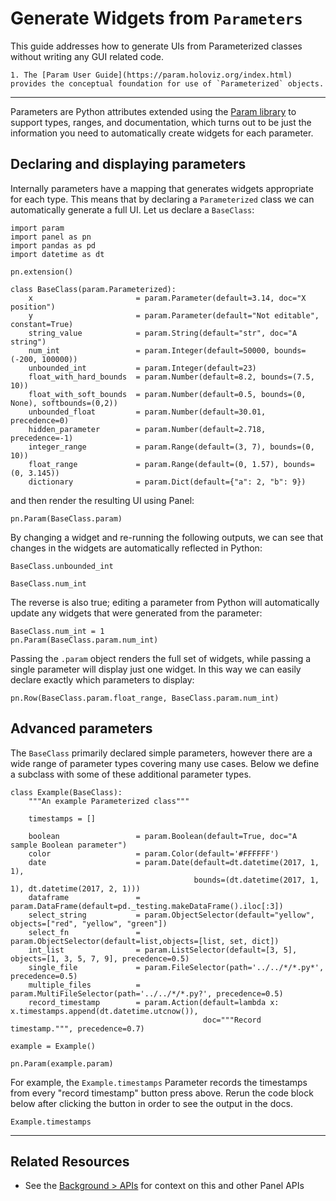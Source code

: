 # Generate Widgets from `Parameters`

This guide addresses how to generate UIs from Parameterized classes without writing any GUI related code.

```{admonition} Prerequisites
1. The [Param User Guide](https://param.holoviz.org/index.html) provides the conceptual foundation for use of `Parameterized` objects.
```

---

Parameters are Python attributes extended using the [Param library](https://param.holoviz.org) to support types, ranges, and documentation, which turns out to be just the information you need to automatically create widgets for each parameter.

## Declaring and displaying parameters

Internally parameters have a mapping that generates widgets appropriate for each type. This means that by declaring a `Parameterized` class we can automatically generate a full UI. Let us declare a `BaseClass`:

```{pyodide}
import param
import panel as pn
import pandas as pd
import datetime as dt

pn.extension()

class BaseClass(param.Parameterized):
    x                       = param.Parameter(default=3.14, doc="X position")
    y                       = param.Parameter(default="Not editable", constant=True)
    string_value            = param.String(default="str", doc="A string")
    num_int                 = param.Integer(default=50000, bounds=(-200, 100000))
    unbounded_int           = param.Integer(default=23)
    float_with_hard_bounds  = param.Number(default=8.2, bounds=(7.5, 10))
    float_with_soft_bounds  = param.Number(default=0.5, bounds=(0, None), softbounds=(0,2))
    unbounded_float         = param.Number(default=30.01, precedence=0)
    hidden_parameter        = param.Number(default=2.718, precedence=-1)
    integer_range           = param.Range(default=(3, 7), bounds=(0, 10))
    float_range             = param.Range(default=(0, 1.57), bounds=(0, 3.145))
    dictionary              = param.Dict(default={"a": 2, "b": 9})
```

and then render the resulting UI using Panel:

```{pyodide}
pn.Param(BaseClass.param)
```

By changing a widget and re-running the following outputs, we can see that changes in the widgets are automatically reflected in Python:

```{pyodide}
BaseClass.unbounded_int
```

```{pyodide}
BaseClass.num_int
```

The reverse is also true; editing a parameter from Python will automatically update any widgets that were generated from the parameter:

```{pyodide}
BaseClass.num_int = 1
pn.Param(BaseClass.param.num_int)
```

Passing the ``.param`` object renders the full set of widgets, while passing a single parameter will display just one widget. In this way we can easily declare exactly which parameters to display:

```{pyodide}
pn.Row(BaseClass.param.float_range, BaseClass.param.num_int)
```

## Advanced parameters

The `BaseClass` primarily declared simple parameters, however there are a wide range of parameter types covering many use cases. Below we define a subclass with some of these additional parameter types.

```{pyodide}
class Example(BaseClass):
    """An example Parameterized class"""

    timestamps = []

    boolean                 = param.Boolean(default=True, doc="A sample Boolean parameter")
    color                   = param.Color(default='#FFFFFF')
    date                    = param.Date(default=dt.datetime(2017, 1, 1),
                                         bounds=(dt.datetime(2017, 1, 1), dt.datetime(2017, 2, 1)))
    dataframe               = param.DataFrame(default=pd._testing.makeDataFrame().iloc[:3])
    select_string           = param.ObjectSelector(default="yellow", objects=["red", "yellow", "green"])
    select_fn               = param.ObjectSelector(default=list,objects=[list, set, dict])
    int_list                = param.ListSelector(default=[3, 5], objects=[1, 3, 5, 7, 9], precedence=0.5)
    single_file             = param.FileSelector(path='../../*/*.py*', precedence=0.5)
    multiple_files          = param.MultiFileSelector(path='../../*/*.py?', precedence=0.5)
    record_timestamp        = param.Action(default=lambda x: x.timestamps.append(dt.datetime.utcnow()),
                                           doc="""Record timestamp.""", precedence=0.7)

example = Example()

pn.Param(example.param)
```

For example, the `Example.timestamps` Parameter records the timestamps from every "record timestamp" button press above. Rerun the code block below after clicking the button in order to see the output in the docs.

```{pyodide}
Example.timestamps
```

---

## Related Resources
- See the [Background > APIs](../../background/apis/index.md) for context on this and other Panel APIs
